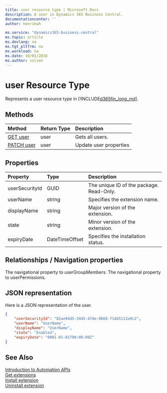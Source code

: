 ```yaml
---
title: user resource type | Microsoft Docs
description: A user in Dynamics 365 Business Central.
documentationcenter: ''
author: henrikwh

ms.service: "dynamics365-business-central"
ms.topic: article
ms.devlang: na
ms.tgt_pltfrm: na
ms.workload: na
ms.date: 10/01/2018
ms.author: solsen
---
```


# user Resource Type
Represents a user resource type in [!INCLUDE[d365fin_long_md](../developer/includes/d365fin_long_md.md)]. 

## Methods
| Method         | Return Type  |Description|
|:---------------|:-------------|:----------|
|[GET user](dynamics-microsoft-automation-user-get.md)|user|Gets all users.|
|[PATCH user](dynamics-microsoft-automation-user-patch.md)|user|Update user properties|

## Properties
| Property	      | Type |Description                             |
|:----------------|:-----|:---------------------------------------|
|userSecurityId   |GUID  |The unique ID of the package. Read-Only.|
|userName         |string|Specifies the extension name.                  |
|displayName      |string|Major version of the extension.     |
|state      |string|Minor version of the extension.     |
|expiryDate|DateTimeOffset|Specifies the installation status.|

## Relationships / Navigation properties
The navigational property to userGroupMembers.
The navigational property to userPermissions.

## JSON representation
Here is a JSON representation of the user.

```json
{
    "userSecurityId": "82ae94d5-3445-47de-8668-714b5113a9c2",
    "userName": "UserName",
    "displayName": "UserName",
    "state": "Enabled",
    "expiryDate": "0001-01-01T00:00:00Z"
}

```

<!-- 
```xml
           <EntityType Name="user">
                <Key>
                    <PropertyRef Name="userSecurityId" />
                </Key>
                <Property Name="userSecurityId" Type="Edm.Guid" Nullable="false" />
                <Property Name="userName" Type="Edm.String" MaxLength="50" />
                <Property Name="displayName" Type="Edm.String" MaxLength="80" />
                <Property Name="state" Type="Edm.String" />
                <Property Name="expiryDate" Type="Edm.DateTimeOffset" />
                <NavigationProperty Name="userGroupMembers" Type="Collection(Microsoft.NAV.userGroupMember)" ContainsTarget="true" />
                <NavigationProperty Name="userPermissions" Type="Collection(Microsoft.NAV.userPermission)" ContainsTarget="true" />
            </EntityType>
```
 -->
## See Also 
[Introduction to Automation APIs](itpro-introduction-to-automation-apis.md)  
[Get extensions](dynamics-microsoft-automation-extension-get.md)  
[Install extension](dynamics-microsoft-automation-extension-post.md)  
[Uninstall extension](dynamics-microsoft-automation-extension-post.md)  
